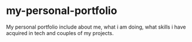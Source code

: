 # my-personal-portfolio
My personal portfolio include about me, what i am doing, what skills i have acquired in tech and couples of my projects.
